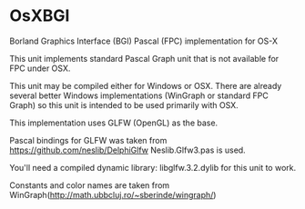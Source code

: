 # OsXBGI
Borland Graphics Interface (BGI) Pascal (FPC) implementation for OS-X

This unit implements standard Pascal Graph unit that is not available for FPC under OSX.

This unit may be compiled either for Windows or OSX.
There are already several better Windows implementations (WinGraph or standard FPC Graph)
so this unit is intended to be used primarily with OSX.

This implementation uses GLFW (OpenGL) as the base.

Pascal bindings for GLFW was taken from https://github.com/neslib/DelphiGlfw
Neslib.Glfw3.pas is used.

You'll need a compiled dynamic library: libglfw.3.2.dylib for this unit to work.

Constants and color names are taken from WinGraph(http://math.ubbcluj.ro/~sberinde/wingraph/)
